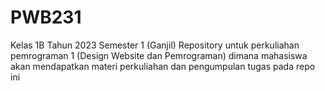 # PWB231
Kelas 1B Tahun 2023 Semester 1 (Ganjil) Repository untuk perkuliahan pemrograman 1 (Design Website dan Pemrograman) dimana mahasiswa akan mendapatkan materi perkuliahan dan pengumpulan tugas pada repo ini
